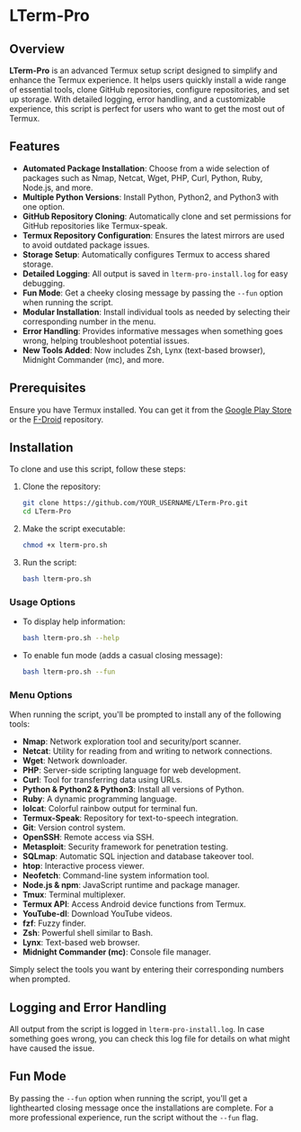 # LTerm-Pro

## Overview

**LTerm-Pro** is an advanced Termux setup script designed to simplify and enhance the Termux experience. It helps users quickly install a wide range of essential tools, clone GitHub repositories, configure repositories, and set up storage. With detailed logging, error handling, and a customizable experience, this script is perfect for users who want to get the most out of Termux.

## Features

- **Automated Package Installation**: Choose from a wide selection of packages such as Nmap, Netcat, Wget, PHP, Curl, Python, Ruby, Node.js, and more.
- **Multiple Python Versions**: Install Python, Python2, and Python3 with one option.
- **GitHub Repository Cloning**: Automatically clone and set permissions for GitHub repositories like Termux-speak.
- **Termux Repository Configuration**: Ensures the latest mirrors are used to avoid outdated package issues.
- **Storage Setup**: Automatically configures Termux to access shared storage.
- **Detailed Logging**: All output is saved in `lterm-pro-install.log` for easy debugging.
- **Fun Mode**: Get a cheeky closing message by passing the `--fun` option when running the script.
- **Modular Installation**: Install individual tools as needed by selecting their corresponding number in the menu.
- **Error Handling**: Provides informative messages when something goes wrong, helping troubleshoot potential issues.
- **New Tools Added**: Now includes Zsh, Lynx (text-based browser), Midnight Commander (mc), and more.

## Prerequisites

Ensure you have Termux installed. You can get it from the [Google Play Store](https://play.google.com/store/apps/details?id=com.termux) or the [F-Droid](https://f-droid.org/packages/com.termux/) repository.

## Installation

To clone and use this script, follow these steps:

1. Clone the repository:

    ```bash
    git clone https://github.com/YOUR_USERNAME/LTerm-Pro.git
    cd LTerm-Pro
    ```

2. Make the script executable:

    ```bash
    chmod +x lterm-pro.sh
    ```

3. Run the script:

    ```bash
    bash lterm-pro.sh
    ```

### Usage Options

- To display help information:

    ```bash
    bash lterm-pro.sh --help
    ```

- To enable fun mode (adds a casual closing message):

    ```bash
    bash lterm-pro.sh --fun
    ```

### Menu Options

When running the script, you'll be prompted to install any of the following tools:

- **Nmap**: Network exploration tool and security/port scanner.
- **Netcat**: Utility for reading from and writing to network connections.
- **Wget**: Network downloader.
- **PHP**: Server-side scripting language for web development.
- **Curl**: Tool for transferring data using URLs.
- **Python & Python2 & Python3**: Install all versions of Python.
- **Ruby**: A dynamic programming language.
- **lolcat**: Colorful rainbow output for terminal fun.
- **Termux-Speak**: Repository for text-to-speech integration.
- **Git**: Version control system.
- **OpenSSH**: Remote access via SSH.
- **Metasploit**: Security framework for penetration testing.
- **SQLmap**: Automatic SQL injection and database takeover tool.
- **htop**: Interactive process viewer.
- **Neofetch**: Command-line system information tool.
- **Node.js & npm**: JavaScript runtime and package manager.
- **Tmux**: Terminal multiplexer.
- **Termux API**: Access Android device functions from Termux.
- **YouTube-dl**: Download YouTube videos.
- **fzf**: Fuzzy finder.
- **Zsh**: Powerful shell similar to Bash.
- **Lynx**: Text-based web browser.
- **Midnight Commander (mc)**: Console file manager.

Simply select the tools you want by entering their corresponding numbers when prompted.

## Logging and Error Handling

All output from the script is logged in `lterm-pro-install.log`. In case something goes wrong, you can check this log file for details on what might have caused the issue.

## Fun Mode

By passing the `--fun` option when running the script, you'll get a lighthearted closing message once the installations are complete. For a more professional experience, run the script without the `--fun` flag.